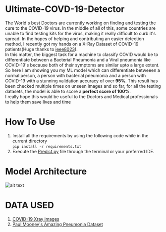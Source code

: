 # Ultimate-COVD-19-Detector
The World's best Doctors are currently working on finding and testing the cure to the COVID-19 virus. In the middle of all of this, some countries are unable to find testing kits for the virus, making it really difficult to curb it's spread. In the hopes of helping and contributing an easier detection method, I recently got my hands on a X-Ray Dataset of COVID-19 patients(Huge thanks to <a href=https://github.com/ieee8023>ieee8023</a>). <br>
In this matter, the biggest task for a machine to classify COVID would be to differentiate between a Bacterial Pneumonia and a Viral pneumonia like COVID-19's because both of their symptoms are similar upto a large extent. So here I am showing you my ML model which can differentiate betweeen a normal person, a person with bacterial pneumonia and a person with COVID-19 with a stunning validation accuracy of over <b>95%</b>. This result has been checked multiple times on unseen images and so far, for all the testing datasets, the model is able to score a<b> perfect score of 100%</b>.<br>
I really hope this would be useful to the Doctors and Medical professionals to help them save lives and time<br>

# How To Use
1. Install all the requirements by using the following code while in the current directory<br>
```pip install -r requirements.txt```<br>
2. Execute the <a href=https://github.com/DarshanDeshpande/COVID-19-Detector/blob/master/Predict.py>Predict.py</a> file through the terminal or your preferred IDE.

# Model Architecture
![alt text](https://github.com/DarshanDeshpande/Ultimate-COVD-19-Detector/blob/master/ModelArchitecture.png)

# DATA USED <br>
  1. <a href=https://github.com/ieee8023/covid-chestxray-dataset>COVID-19 Xray images</a>
  2. <a href=https://www.kaggle.com/paultimothymooney/chest-xray-pneumonia>Paul Mooney's Amazing Pneumonia Dataset</a>
